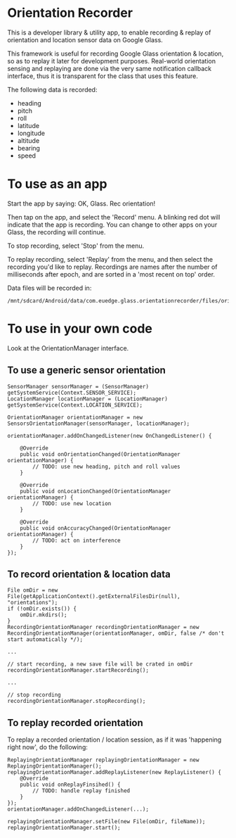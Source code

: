Orientation Recorder
====================

This is a developer library & utility app, to enable recording & replay
of orientation and location sensor data on Google Glass.

This framework is useful for recording Google Glass orientation & location,
so as to replay it later for development purposes. Real-world orientation
sensing and replaying are done via the very same notification callback
interface, thus it is transparent for the class that uses this feature.

The following data is recorded:

 * heading
 * pitch
 * roll
 * latitude
 * longitude
 * altitude
 * bearing
 * speed


To use as an app
================

Start the app by saying: OK, Glass. Rec orientation!

Then tap on the app, and select the 'Record' menu. A blinking red dot will
indicate that the app is recording. You can change to other apps on your Glass,
the recording will continue.

To stop recording, select 'Stop' from the menu.

To replay recording, select 'Replay' from the menu, and then select the
recording you'd like to replay. Recordings are names after the number of
milliseconds after epoch, and are sorted in a 'most recent on top' order.

Data files will be recorded in:
```
/mnt/sdcard/Android/data/com.euedge.glass.orientationrecorder/files/orientations
```



To use in your own code
=======================

Look at the OrientationManager interface.

To use a generic sensor orientation
-----------------------------------

```
SensorManager sensorManager = (SensorManager) getSystemService(Context.SENSOR_SERVICE);
LocationManager locationManager = (LocationManager) getSystemService(Context.LOCATION_SERVICE);

OrientationManager orientationManager = new SensorsOrientationManager(sensorManager, locationManager);

orientationManager.addOnChangedListener(new OnChangedListener() {

    @Override
    public void onOrientationChanged(OrientationManager orientationManager) {
        // TODO: use new heading, pitch and roll values
    }

    @Override
    public void onLocationChanged(OrientationManager orientationManager) {
        // TODO: use new location
    }

    @Override
    public void onAccuracyChanged(OrientationManager orientationManager) {
        // TODO: act on interference
    }
});
```

To record orientation & location data
-------------------------------------

```
File omDir = new File(getApplicationContext().getExternalFilesDir(null), "orientations");
if (!omDir.exists()) {
    omDir.mkdirs();
}
RecordingOrientationManager recordingOrientationManager = new RecordingOrientationManager(orientationManager, omDir, false /* don't start automatically */);

...

// start recording, a new save file will be crated in omDir
recordingOrientationManager.startRecording();

...

// stop recording
recordingOrientationManager.stopRecording();
```

To replay recorded orientation
------------------------------

To replay a recorded orientation / location session, as if it was
'happening right now', do the following:

```
ReplayingOrientationManager replayingOrientationManager = new ReplayingOrientationManager();
replayingOrientationManager.addReplayListener(new ReplayListener() {
    @Override
    public void onReplayFinsihed() {
        // TODO: handle replay finished
    }
});
orientationManager.addOnChangedListener(...);

replayingOrientationManager.setFile(new File(omDir, fileName));
replayingOrientationManager.start();
```



